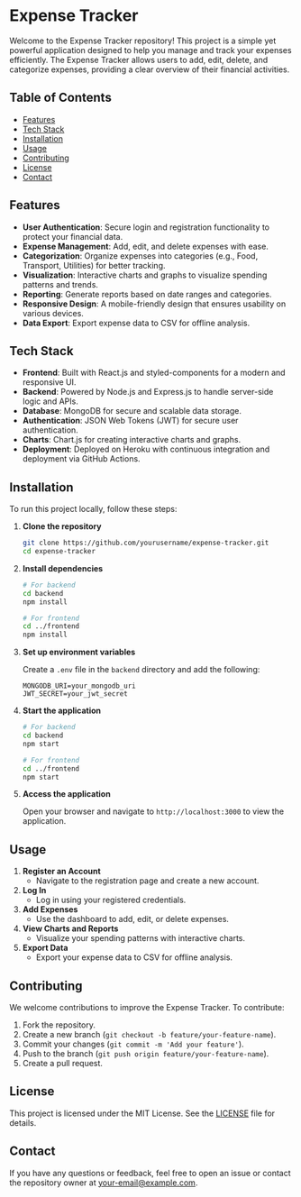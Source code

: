# Expense Tracker

Welcome to the Expense Tracker repository! This project is a simple yet powerful application designed to help you manage and track your expenses efficiently. The Expense Tracker allows users to add, edit, delete, and categorize expenses, providing a clear overview of their financial activities.

## Table of Contents

- [Features](#features)
- [Tech Stack](#tech-stack)
- [Installation](#installation)
- [Usage](#usage)
- [Contributing](#contributing)
- [License](#license)
- [Contact](#contact)

## Features

- **User Authentication**: Secure login and registration functionality to protect your financial data.
- **Expense Management**: Add, edit, and delete expenses with ease.
- **Categorization**: Organize expenses into categories (e.g., Food, Transport, Utilities) for better tracking.
- **Visualization**: Interactive charts and graphs to visualize spending patterns and trends.
- **Reporting**: Generate reports based on date ranges and categories.
- **Responsive Design**: A mobile-friendly design that ensures usability on various devices.
- **Data Export**: Export expense data to CSV for offline analysis.

## Tech Stack

- **Frontend**: Built with React.js and styled-components for a modern and responsive UI.
- **Backend**: Powered by Node.js and Express.js to handle server-side logic and APIs.
- **Database**: MongoDB for secure and scalable data storage.
- **Authentication**: JSON Web Tokens (JWT) for secure user authentication.
- **Charts**: Chart.js for creating interactive charts and graphs.
- **Deployment**: Deployed on Heroku with continuous integration and deployment via GitHub Actions.

## Installation

To run this project locally, follow these steps:

1. **Clone the repository**
    ```bash
    git clone https://github.com/yourusername/expense-tracker.git
    cd expense-tracker
    ```

2. **Install dependencies**
    ```bash
    # For backend
    cd backend
    npm install

    # For frontend
    cd ../frontend
    npm install
    ```

3. **Set up environment variables**

    Create a `.env` file in the `backend` directory and add the following:

    ```
    MONGODB_URI=your_mongodb_uri
    JWT_SECRET=your_jwt_secret
    ```

4. **Start the application**
    ```bash
    # For backend
    cd backend
    npm start

    # For frontend
    cd ../frontend
    npm start
    ```

5. **Access the application**

    Open your browser and navigate to `http://localhost:3000` to view the application.

## Usage

1. **Register an Account**
    - Navigate to the registration page and create a new account.
2. **Log In**
    - Log in using your registered credentials.
3. **Add Expenses**
    - Use the dashboard to add, edit, or delete expenses.
4. **View Charts and Reports**
    - Visualize your spending patterns with interactive charts.
5. **Export Data**
    - Export your expense data to CSV for offline analysis.

## Contributing

We welcome contributions to improve the Expense Tracker. To contribute:

1. Fork the repository.
2. Create a new branch (`git checkout -b feature/your-feature-name`).
3. Commit your changes (`git commit -m 'Add your feature'`).
4. Push to the branch (`git push origin feature/your-feature-name`).
5. Create a pull request.

## License

This project is licensed under the MIT License. See the [LICENSE](LICENSE) file for details.

## Contact

If you have any questions or feedback, feel free to open an issue or contact the repository owner at [your-email@example.com](mailto:your-email@example.com).
